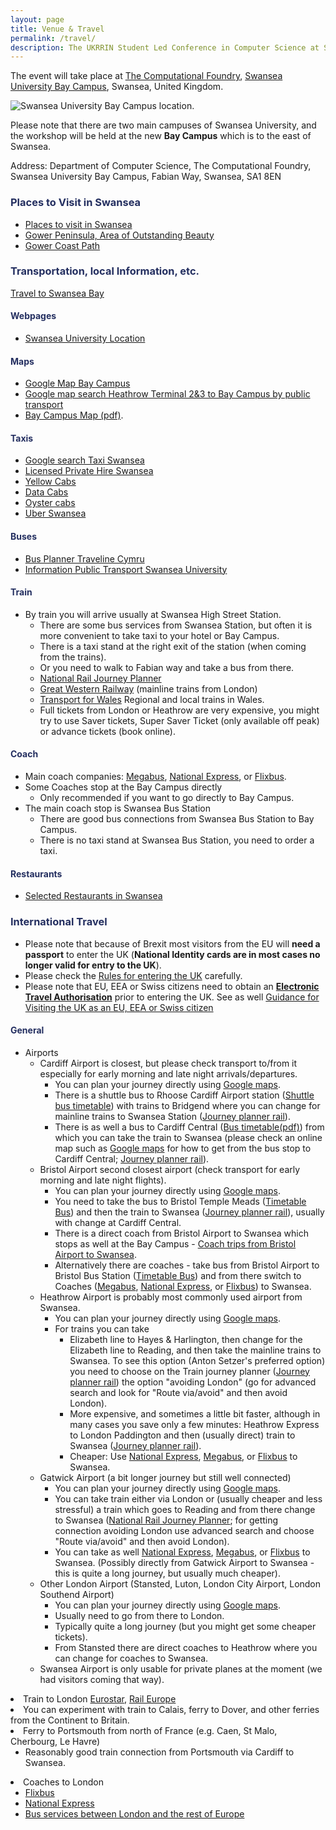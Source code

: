 ```yaml
---
layout: page
title: Venue & Travel
permalink: /travel/
description: The UKRRIN Student Led Conference in Computer Science at Swansea University focuses on innovative solutions in railway technology, featuring keynote speakers, networking opportunities, and discussions on data analytics and smart transportation systems. Join us to explore the future of the train industry and enhance your skills.
---
```


<style>
  h3 {
    color: #242f60;
    font-weight: bold;
  }
  h1 {
    color: #242f60;
  }
  h4 {
    color: #242f60;
  }
</style>



<p>The event will take place at <a class="urllink" href="https://www.swansea.ac.uk/computational-foundry/" rel="nofollow">The Computational Foundry</a>, 
<a class="urllink" href="https://www.swansea.ac.uk/the-university/location/" rel="nofollow">Swansea University Bay Campus</a>, Swansea, United Kingdom.</p>

<img src="map-banner.png" alt="Swansea University Bay Campus location.">

<p>Please note that there are two main campuses of Swansea University, and the workshop will be held at the new <strong>Bay Campus</strong> which is to the east of Swansea.</p>

<p>Address: Department of Computer Science, The Computational Foundry, Swansea University Bay Campus, Fabian Way, Swansea, SA1 8EN</p>

<h3>Places to Visit in Swansea</h3>
<ul>
    <li><a class="urllink" href="https://www.canva.com/design/DAFtqYpoxEI/YEnyMCakoO10VYmseSP8uw/view?utm_content=DAFtqYpoxEI&amp;utm_campaign=designshare&amp;utm_medium=link&amp;utm_source=editor" rel="nofollow">Places to visit in Swansea</a></li>
    <li><a class="urllink" href="https://www.visitswanseabay.com/destinations/gower-peninsula/" rel="nofollow">Gower Peninsula, Area of Outstanding Beauty</a></li>
    <li><a class="urllink" href="https://mattwalkwild.com/how-to-hike-the-gower-peninsula-coast-path/" rel="nofollow">Gower Coast Path</a></li>
</ul>



<h3><a id="Local"></a> Transportation, local Information, etc.</h3>
<a class="urllink" href="https://www.visitswanseabay.com/useful-information/travel-transport/" rel="nofollow">Travel to Swansea Bay</a>

<h4>Webpages</h4>
<ul>
    <li><a class="urllink" href="https://www.swansea.ac.uk/the-university/location/" rel="nofollow">Swansea University Location</a></li>
</ul>

<h4>Maps</h4>
<ul>
    <li><a class="urllink" href="https://www.swansea.ac.uk/the-university/location/" rel="nofollow">Google Map Bay Campus</a></li>
    <li><a class="urllink" href="https://tinyurl.com/7ysuu6kd" rel="nofollow">Google map search Heathrow Terminal 2&amp;3 to Bay Campus by public transport</a></li>
    <li><a class="urllink" href="https://www.swansea.ac.uk/media/BayCampusMap.pdf" rel="nofollow">Bay Campus Map (pdf)</a>.</li>
</ul>

<h4>Taxis</h4>
<ul>
    <li><a class="urllink" href="https://www.google.com/search?channel=fs&amp;client=ubuntu-sn&amp;q=taxi+swansea" rel="nofollow">Google search Taxi Swansea</a></li>
    <li><a class="urllink" href="https://www.swansea.gov.uk/article/4481/Operators---private-hire" rel="nofollow">Licensed Private Hire Swansea</a></li>
    <li><a class="urllink" href="https://www.yellowcabsltd.com/" rel="nofollow">Yellow Cabs</a></li>
    <li><a class="urllink" href="https://datacabs.com/" rel="nofollow">Data Cabs</a></li>
    <li><a class="urllink" href="https://www.oystercabs.co.uk/" rel="nofollow">Oyster cabs</a></li>
    <li><a class="urllink" href="https://www.uber.com/gb/en/r/cities/taxi/swansea-wls-gb/" rel="nofollow">Uber Swansea</a></li>
</ul>

<h4>Buses</h4>
<ul>
    <li><a class="urllink" href="https://www.traveline.cymru/" rel="nofollow">Bus Planner Traveline Cymru</a></li>
    <li><a class="urllink" href="https://www.swansea.ac.uk/travel/public-transport/#bay-campus-park-and-ride-shuttle-bus=is-expanded&amp;first-cymru-uni-bws-network=is-expanded" rel="nofollow">Information Public Transport Swansea University</a></li>
</ul>

<h4>Train</h4>
<ul>
    <li>By train you will arrive usually at Swansea High Street Station.
        <ul>
            <li>There are some bus services from Swansea Station, but often it is more convenient to take taxi to your hotel or Bay Campus.</li>
            <li>There is a taxi stand at the right exit of the station (when coming from the trains).</li>
            <li>Or you need to walk to Fabian way and take a bus from there.</li>
            <li><a class="urllink" href="https://www.nationalrail.co.uk/" rel="nofollow">National Rail Journey Planner</a></li>
            <li><a class="urllink" href="https://www.gwr.com/" rel="nofollow">Great Western Railway</a> (mainline trains from London)</li>
            <li><a class="urllink" href="https://tfw.wales/" rel="nofollow">Transport for Wales</a> Regional and local trains in Wales.</li>
            <li>Full tickets from London or Heathrow are very expensive, you might try to use Saver tickets, Super Saver Ticket (only available off peak) or advance tickets (book online).</li>
        </ul>
    </li>
</ul>

<h4>Coach</h4>
<ul>
    <li>Main coach companies: <a class="urllink" href="https://uk.megabus.com/" rel="nofollow">Megabus</a>, <a class="urllink" href="https://www.nationalexpress.com/en" rel="nofollow">National Express</a>, or <a class="urllink" href="https://www.flixbus.co.uk/coach/swansea" rel="nofollow">Flixbus</a>.</li>
    <li>Some Coaches stop at the Bay Campus directly
        <ul>
            <li>Only recommended if you want to go directly to Bay Campus.</li>
        </ul>
    </li>
    <li>The main coach stop is Swansea Bus Station 
        <ul>
            <li>There are good bus connections from Swansea Bus Station to Bay Campus.</li>
            <li>There is no taxi stand at Swansea Bus Station, you need to order a taxi.</li>
        </ul>
    </li>
</ul>

<h4><a id="Restaurants"></a> Restaurants</h4>
<ul>
    <li><a class="urllink" href="https://cstechnocloud.swan.ac.uk/owncloud/index.php/s/qHaUF2aQRjswVgV" rel="nofollow">Selected Restaurants in Swansea</a></li>
</ul>



<h3><a id="International"></a> International Travel</h3>
<ul>
    <li>Please note that because of Brexit most visitors from the EU will <strong>need a passport</strong> to enter the UK (<strong>National Identity cards are in most cases no longer valid for entry to the UK</strong>).</li>
    <li>Please check the <a class="urllink" href="https://www.gov.uk/uk-border-control" rel="nofollow">Rules for entering the UK</a> carefully.</li>
    <li>Please note that EU, EEA or Swiss citizens need to obtain an <strong><a href="https://www.gov.uk/guidance/visiting-the-uk-as-an-eu-eea-or-swiss-citizen">Electronic Travel Authorisation</a></strong> prior to entering the UK. See as well <a class="urllink" href="https://www.gov.uk/guidance/visiting-the-uk-as-an-eu-eea-or-swiss-citizen" rel="nofollow">Guidance for Visiting the UK as an EU, EEA or Swiss citizen</a></li>
</ul>

<h4>General</h4>
<ul>
    <li>Airports
        <ul>
            <li>Cardiff Airport is closest, but please check transport to/from it especially for early morning and late night arrivals/departures.
                <ul>
                    <li>You can plan your journey directly using <a class="urllink" href="https://www.google.com/maps/" rel="nofollow">Google maps</a>.</li>
                    <li>There is a shuttle bus to Rhoose Cardiff Airport station (<a class="urllink" href="https://www.traveline.cymru/timetables/?routeNum=905&amp;direction_id=0&amp;timetable_key=905BHNAT2" rel="nofollow">Shuttle bus timetable</a>) with trains to Bridgend where you can change for mainline trains to Swansea Station (<a class="urllink" href="https://www.nationalrail.co.uk/" rel="nofollow">Journey planner rail</a>).</li>
                    <li>There is as well a bus to Cardiff Central (<a class="urllink" href="https://www.traveline.cymru/uploads/OmniPDF/OWPDF__TrawsCymru-T9_-_Cardiff_Airport_Express-Winter_2017-18/0T9NAA2.pdf" rel="nofollow">Bus timetable(pdf)</a>) from which you can take the train to Swansea (please check an online map such as <a class="urllink" href="https://www.google.com/maps/dir/Cardiff+Airport+CWL,+Rhoose,+Barry+CF62+3BD/Cardiff+Central,+Central+Square,+Cardiff/@51.4206338,-3.3373022,12z/data=!4m15!4m14!1m5!1m1!1s0x486e0edbab77d721:0x5e85c44030fdf602!2m2!1d-3.3396768!2d51.3985166!1m5!1m1!1s0x486e1cb26beab7ab:0x9ca4d0d9ca5c6edf!2m2!1d-3.1790303!2d51.4759636!3e3!5i1?entry=ttu" rel="nofollow">Google maps</a> for how to get from the bus stop to Cardiff Central; <a class="urllink" href="https://www.nationalrail.co.uk/" rel="nofollow">Journey planner rail</a>).</li>
                </ul>
            </li>
            <li>Bristol Airport second closest airport (check transport for early morning and late night flights).
                <ul>
                    <li>You can plan your journey directly using <a class="urllink" href="https://www.google.com/maps/" rel="nofollow">Google maps</a>.</li>
                    <li>You need to take the bus to Bristol Temple Meads (<a class="urllink" href="https://flyer.bristolairport.co.uk/timetables" rel="nofollow">Timetable Bus</a>) and then the train to Swansea (<a class="urllink" href="https://www.nationalrail.co.uk/" rel="nofollow">Journey planner rail</a>), usually with change at Cardiff Central.</li>
                    <li>There is a direct coach from Bristol Airport to Swansea which stops as well at the Bay Campus - <a href="https://www.flixbus.co.uk/bus-routes/bristol-airport-swansea">Coach trips from Bristol Airport to Swansea</a>.</li>
                    <li>Alternatively there are coaches - take bus from Bristol Airport to Bristol Bus Station (<a class="urllink" href="https://flyer.bristolairport.co.uk/timetables" rel="nofollow">Timetable Bus</a>) and from there switch to Coaches (<a class="urllink" href="https://uk.megabus.com/" rel="nofollow">Megabus</a>, <a class="urllink" href="https://www.nationalexpress.com/en" rel="nofollow">National Express</a>, or <a class="urllink" href="https://www.flixbus.co.uk/coach/swansea" rel="nofollow">Flixbus</a>) to Swansea.</li>
                </ul>
            </li>
            <li>Heathrow Airport is probably most commonly used airport from Swansea.
                <ul>
                    <li>You can plan your journey directly using <a class="urllink" href="https://www.google.com/maps/" rel="nofollow">Google maps</a>.</li>
                    <li>For trains you can take
                        <ul>
                            <li>Elizabeth line to Hayes &amp; Harlington, then change for the Elizabeth line to Reading, and then take the mainline trains to Swansea. To see this option (Anton Setzer's preferred option) you need to choose on the Train journey planner (<a class="urllink" href="https://www.nationalrail.co.uk/" rel="nofollow">Journey planner rail</a>) the option "avoiding London" (go for advanced search and look for "Route via/avoid" and then avoid London).</li>
                            <li>More expensive, and sometimes a little bit faster, although in many cases you save only a few minutes: Heathrow Express to London Paddington and then (usually direct) train to Swansea (<a class="urllink" href="https://www.nationalrail.co.uk/" rel="nofollow">Journey planner rail</a>).</li>
                            <li>Cheaper: Use <a class="urllink" href="https://www.nationalexpress.com/en" rel="nofollow">National Express</a>, <a class="urllink" href="https://uk.megabus.com/" rel="nofollow">Megabus</a>, or <a class="urllink" href="https://www.flixbus.co.uk/coach/swansea" rel="nofollow">Flixbus</a> to Swansea.</li>
                        </ul>
                    </li>
                </ul>
            </li>
            <li>Gatwick Airport (a bit longer journey but still well connected)
                <ul>
                    <li>You can plan your journey directly using <a class="urllink" href="https://www.google.com/maps/" rel="nofollow">Google maps</a>.</li>
                    <li>You can take train either via London or (usually cheaper and less stressful) a train which goes to Reading and from there change to Swansea (<a class="urllink" href="https://www.nationalrail.co.uk/" rel="nofollow">National Rail Journey Planner</a>; for getting connection avoiding London use advanced search and choose "Route via/avoid" and then avoid London).</li>
                    <li>You can take as well <a class="urllink" href="https://www.nationalexpress.com/en" rel="nofollow">National Express</a>, <a class="urllink" href="https://uk.megabus.com/" rel="nofollow">Megabus</a>, or <a class="urllink" href="https://www.flixbus.co.uk/coach/swansea" rel="nofollow">Flixbus</a> to Swansea. (Possibly directly from Gatwick Airport to Swansea - this is quite a long journey, but usually much cheaper).</li>
                </ul>
            </li>
            <li>Other London Airport (Stansted, Luton, London City Airport, London Southend Airport)
                <ul>
                    <li>You can plan your journey directly using <a class="urllink" href="https://www.google.com/maps/" rel="nofollow">Google maps</a>.</li>
                    <li>Usually need to go from there to London.</li>
                    <li>Typically quite a long journey (but you might get some cheaper tickets).</li>
                    <li>From Stansted there are direct coaches to Heathrow where you can change for coaches to Swansea.</li>
                </ul>
            </li>
            <li>Swansea Airport is only usable for private planes at the moment (we had visitors coming that way).</li>
        </ul>
    </li>
</ul>

<li>Train to London <a class="urllink" href="https://www.eurostar.com/uk-en" rel="nofollow">Eurostar</a>, <a class="urllink" href="https://www.raileurope.com/en-gb" rel="nofollow">Rail Europe</a></li>
<li>You can experiment with train to Calais, ferry to Dover, and other ferries from the Continent to Britain.</li>
<li>Ferry to Portsmouth from north of France (e.g. Caen, St Malo, Cherbourg, Le Havre)
    <ul>
        <li>Reasonably good train connection from Portsmouth via Cardiff to Swansea.</li>
    </ul>
</li>

<li>Coaches to London 
    <ul>
        <li><a class="urllink" href="https://www.flixbus.co.uk/" rel="nofollow">Flixbus</a></li>
        <li><a class="urllink" href="https://www.nationalexpress.com/en/destinations/europe" rel="nofollow">National Express</a></li>
        <li><a class="urllink" href="https://www.londontoolkit.com/briefing/coaches_europe.html" rel="nofollow">Bus services between London and the rest of Europe</a></li>
    </ul>
</li>